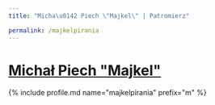 ```yaml
---
title: "Micha\u0142 Piech \"Majkel\" | Patromierz"

permalink: /majkelpirania
---
```


# [Michał Piech "Majkel"](https://patronite.pl/majkelpirania)

{% include profile.md name="majkelpirania" prefix="m" %}
